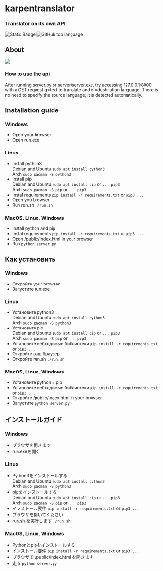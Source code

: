 # karpentranslator
### Translator on its own API
![Static Badge](https://img.shields.io/badge/karpen-karpentranslator-karpentranslator)
![GitHub top language](https://img.shields.io/github/languages/top/karpen-dev/karpentranslator)

## About
<img src="https://i.imgur.com/bHZ5K3A.png" />

### How to use the api
After running server.py or server/server.exe, try accessing 127.0.0.1:8000 with a GET request q=text to translate and ol=destination language. There is no need to specify the source language; it is detected automatically.

## Installation guide
### Windows
-  Open your browser
-  Open run.exe
### Linux
-  Install python3  
   Debian and Ubuntu ```sudo apt install python3```    
   Arch ```sudo pacman -S python3```      
-  Install pip   
   Debian and Ubuntu ```sudo apt install pip``` or ```... pip3```    
   Arch ```sudo pacman -S pip``` or ```... pip3```   
-  Instal requirements ```pip install -r requirements.txt``` or ```pip3 ...```    
-  Open you browser   
-  Run run.sh ```./run.sh```   
### MacOS, Linux, Windows
-  Install python and pip
-  Instal requirements ```pip install -r requirements.txt``` or ```pip3 ...```   
-  Open /public/index.html in your browser    
-  Run ```python server.py```

## Как установить
### Windows
-  Откройте your browser
-  Запустите run.exe
### Linux
-  Установите python3  
   Debian and Ubuntu ```sudo apt install python3```    
   Arch ```sudo pacman -S python3```      
-  Установите pip   
   Debian and Ubuntu ```sudo apt install pip``` or ```... pip3```    
   Arch ```sudo pacman -S pip``` or ```... pip3```   
-  Установите небходимые библиотеки ```pip install -r requirements.txt``` or ```pip3 ...```    
-  Откройте ваш браузер   
-  Откройте run.sh ```./run.sh```   
### MacOS, Linux, Windows
-  Установите python и pip
-  Установите небходимые библиотеки ```pip install -r requirements.txt``` or ```pip3 ...```   
-  Откройте /public/index.html in your browser    
-  Запустите ```python server.py```   

## インストールガイド
### Windows
-  ブラウザを開きます
-  run.exeを開く
### Linux
-  Python3をインストールする  
   Debian and Ubuntu ```sudo apt install python3```    
   Arch ```sudo pacman -S python3```      
-  pipをインストールする   
   Debian and Ubuntu ```sudo apt install pip``` or ```... pip3```    
   Arch ```sudo pacman -S pip``` or ```... pip3```   
-  インストール要件 ```pip install -r requirements.txt``` or ```pip3 ...```    
-  ブラウザを開いてください   
-  run.sh を実行します ```./run.sh```   
### MacOS, Linux, Windows
-  Pythonとpipをインストールする
-  インストール要件 ```pip install -r requirements.txt``` or ```pip3 ...```   
-  ブラウザで /public/index.html を開きます    
-  走る ```python server.py```